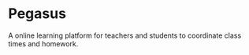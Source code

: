 # Pegasus
A online learning platform for teachers and students to coordinate class times and homework.
